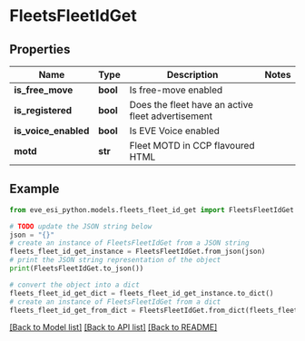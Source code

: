 # FleetsFleetIdGet


## Properties

Name | Type | Description | Notes
------------ | ------------- | ------------- | -------------
**is_free_move** | **bool** | Is free-move enabled | 
**is_registered** | **bool** | Does the fleet have an active fleet advertisement | 
**is_voice_enabled** | **bool** | Is EVE Voice enabled | 
**motd** | **str** | Fleet MOTD in CCP flavoured HTML | 

## Example

```python
from eve_esi_python.models.fleets_fleet_id_get import FleetsFleetIdGet

# TODO update the JSON string below
json = "{}"
# create an instance of FleetsFleetIdGet from a JSON string
fleets_fleet_id_get_instance = FleetsFleetIdGet.from_json(json)
# print the JSON string representation of the object
print(FleetsFleetIdGet.to_json())

# convert the object into a dict
fleets_fleet_id_get_dict = fleets_fleet_id_get_instance.to_dict()
# create an instance of FleetsFleetIdGet from a dict
fleets_fleet_id_get_from_dict = FleetsFleetIdGet.from_dict(fleets_fleet_id_get_dict)
```
[[Back to Model list]](../README.md#documentation-for-models) [[Back to API list]](../README.md#documentation-for-api-endpoints) [[Back to README]](../README.md)


